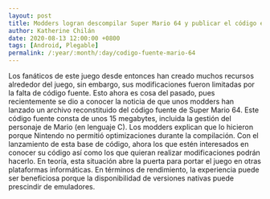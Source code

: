 ```yaml
---
layout: post
title: Modders logran descompilar Super Mario 64 y publicar el código en C
author: Katherine Chilán
date: 2020-08-13 12:00:00 +0800
tags: [Android, Plegable]
permalink: /:year/:month/:day/codigo-fuente-mario-64
---
```

Los fanáticos de este juego desde entonces han creado muchos recursos alrededor del juego, sin embargo, sus modificaciones fueron limitadas por la falta de código fuente. 
Esto ahora es cosa del pasado, pues recientemente se dio a conocer la noticia de que unos modders han lanzado un archivo reconstituido del código fuente de Super Mario 64.
Este código fuente consta de unos 15 megabytes, incluida la gestión del personaje de Mario (en lenguaje C).
Los modders explican que lo hicieron porque Nintendo no permitió optimizaciones durante la compilación.
Con el lanzamiento de esta base de código, ahora los que estén interesados en conocer su código así como los que quieran realizar modificaciones podrán hacerlo.
En teoría, esta situación abre la puerta para portar el juego en otras plataformas informáticas. En términos de rendimiento, la experiencia puede ser beneficiosa porque la disponibilidad de versiones nativas puede prescindir de emuladores.
